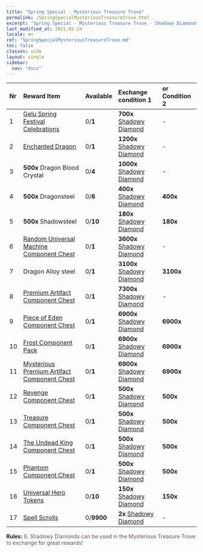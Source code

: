 ```yaml
---
title: "Spring Special - Mysterious Treasure Trove"
permalink: /SpringSpecialMysteriousTreasureTrove.html
excerpt: "Spring Special - Mysterious Treasure Trove - Shadowy Diamonds can be used in the Mysterious Treasure Trove to exchange for great rewards!."
last_modified_at: 2021-02-24
locale: en
ref: "SpringSpecialMysteriousTreasureTrove.md"
toc: false
classes: wide
layout: single
sidebar:
  nav: "docs"
---
```


  | Nr | Reward Item  |   Available  | Exchange condition 1 | or Condition 2 | 
  |:---|:-------------|:-------------|:---------------------|:---------------| 
  | 1 | [Gelu Spring Festival Celebrations](/Items/con_1035/) | 0/**1** |  **700x** [Shadowy Diamond](/Items/con_1231/) | - | 
  | 2 | [Enchanted Dragon](/Items/con_1415/) | 0/**1** |  **1200x** [Shadowy Diamond](/Items/con_1231/) | - | 
  | 3 |  **500x** Dragon Blood Crystal | 0/**4** |  **1000x** [Shadowy Diamond](/Items/con_1231/) | - | 
  | 4 |  **500x** Dragonsteel | 0/**6** |  **400x** [Shadowy Diamond](/Items/con_1231/) |  **400x**  <i class="fas fa-gem"/> | 
  | 5 |  **500x** Shadowsteel | 0/**10** |  **180x** [Shadowy Diamond](/Items/con_1231/) |  **180x**  <i class="fas fa-gem"/> | 
  | 6 | [Random Universal Machine Component Chest](/Items/con_1173/) | 0/**1** |  **3600x** [Shadowy Diamond](/Items/con_1231/) | - | 
  | 7 | Dragon Alloy steel | 0/**1** |  **3100x** [Shadowy Diamond](/Items/con_1231/) |  **3100x**  <i class="fas fa-gem"/> | 
  | 8 | [Premium Artifact Component Chest](/Items/con_616/) | 0/**1** |  **7300x** [Shadowy Diamond](/Items/con_1231/) | - | 
  | 9 | [Piece of Eden Component Chest](/Items/con_227/) | 0/**1** |  **6900x** [Shadowy Diamond](/Items/con_1231/) |  **6900x**  <i class="fas fa-gem"/> | 
  | 10 | [Frost Component Pack](/Items/con_516/) | 0/**1** |  **6900x** [Shadowy Diamond](/Items/con_1231/) |  **6900x**  <i class="fas fa-gem"/> | 
  | 11 | [Mysterious Premium Artifact Component Chest](/Items/con_1188/) | 0/**1** |  **6900x** [Shadowy Diamond](/Items/con_1231/) |  **6900x**  <i class="fas fa-gem"/> | 
  | 12 | [Revenge Component Chest](/Items/con_338/) | 0/**1** |  **500x** [Shadowy Diamond](/Items/con_1231/) |  **500x**  <i class="fas fa-gem"/> | 
  | 13 | [Treasure Component Chest](/Items/con_300/) | 0/**1** |  **500x** [Shadowy Diamond](/Items/con_1231/) |  **500x**  <i class="fas fa-gem"/> | 
  | 14 | [The Undead King Component Chest](/Items/con_145/) | 0/**1** |  **500x** [Shadowy Diamond](/Items/con_1231/) |  **500x**  <i class="fas fa-gem"/> | 
  | 15 | [Phantom Component Chest](/Items/con_81/) | 0/**1** |  **500x** [Shadowy Diamond](/Items/con_1231/) |  **500x**  <i class="fas fa-gem"/> | 
  | 16 | [Universal Hero Tokens](/Items/her_87/) | 0/**10** |  **150x** [Shadowy Diamond](/Items/con_1231/) |  **150x**  <i class="fas fa-gem"/> | 
  | 17 | [Spell Scrolls](/Items/con_517/) | 0/**9900** |  **2x** [Shadowy Diamond](/Items/con_1231/) | - | 


 **Rules:** <span style="color: #645252">6. Shadowy Diamonds can be used in the Mysterious Treasure Trove to exchange for great rewards! </span><br/>


